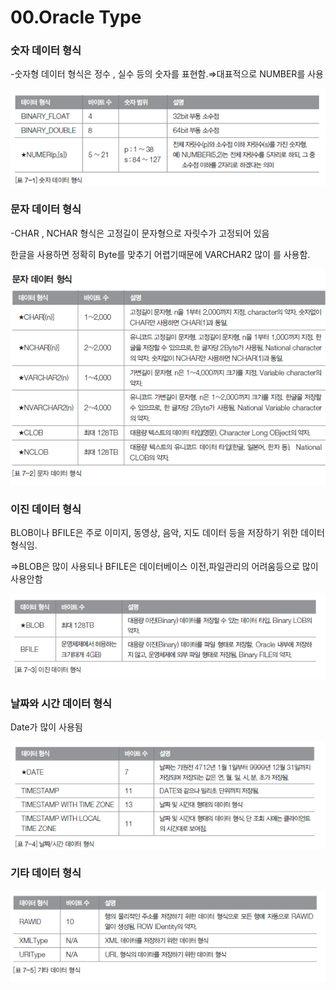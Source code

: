 # 00.Oracle Type

### 숫자 데이터 형식

-숫자형 데이터 형식은 정수 , 실수 등의 숫자를 표현함.⇒대표적으로 NUMBER를 사용

![Untitled](Untitled.png)

### 문자 데이터 형식

-CHAR , NCHAR 형식은 고정길이 문자형으로 자릿수가 고정되어 있음

한글을 사용하면 정확히 Byte를 맞추기 어렵기때문에 VARCHAR2 많이 를 사용함.

![Untitled](Untitled%201.png)

### 이진 데이터 형식

BLOB이나 BFILE은 주로 이미지, 동영상, 음악, 지도 데이터 등을 저장하기 위한 데이터 형식임.

⇒BLOB은 많이 사용되나 BFILE은 데이터베이스 이전,파일관리의 어려움등으로 많이사용안함

![Untitled](Untitled%202.png)

### 날짜와 시간 데이터 형식

Date가 많이 사용됨

![Untitled](Untitled%203.png)

### 기타 데이터 형식

![Untitled](Untitled%204.png)